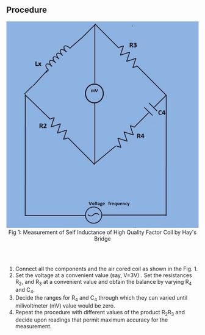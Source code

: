 ## Procedure
<div align="center">
<img src="./images/hay_ckt.jpg"><br/>
 Fig 1: Measurement of Self Inductance of High Quality Factor Coil by Hay's Bridge
</div>

<br/><br/>
1. Connect all the components and the air cored coil as shown in the Fig. 1.
2. Set the voltage at a convenient value (say, V=3V) . Set  the resistances  R<sub>2</sub>, and R<sub>3</sub>  at a convenient value and obtain the balance by varying R<sub>4</sub> and C<sub>4</sub>.
3. Decide the ranges for R<sub>4</sub> and C<sub>4</sub>  through which they can varied until milivoltmeter (mV) value would be zero.
4. Repeat the procedure with different values of the product R<sub>2</sub>R<sub>3</sub> and decide upon readings that permit maximum accuracy for the measurement.

<script id="MathJax-script" async src="https://cdn.jsdelivr.net/npm/mathjax@3/es5/tex-mml-chtml.js"></script>
